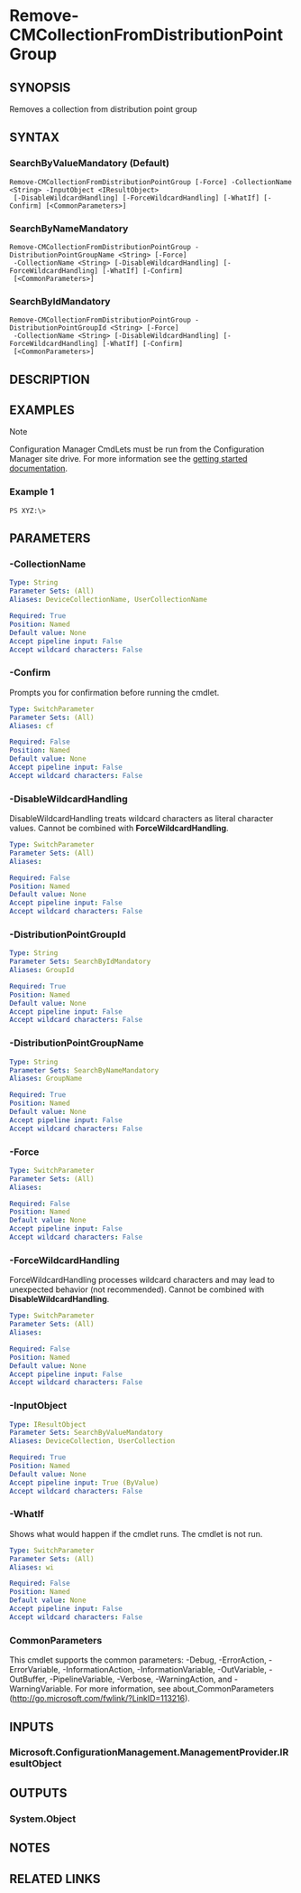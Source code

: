 ﻿---
external help file: AdminUI.PS.Content.dll-Help.xml
online version: 
schema: 2.0.0
---

# Remove-CMCollectionFromDistributionPointGroup

## SYNOPSIS
Removes a collection from distribution point group

## SYNTAX

### SearchByValueMandatory (Default)
```
Remove-CMCollectionFromDistributionPointGroup [-Force] -CollectionName <String> -InputObject <IResultObject>
 [-DisableWildcardHandling] [-ForceWildcardHandling] [-WhatIf] [-Confirm] [<CommonParameters>]
```

### SearchByNameMandatory
```
Remove-CMCollectionFromDistributionPointGroup -DistributionPointGroupName <String> [-Force]
 -CollectionName <String> [-DisableWildcardHandling] [-ForceWildcardHandling] [-WhatIf] [-Confirm]
 [<CommonParameters>]
```

### SearchByIdMandatory
```
Remove-CMCollectionFromDistributionPointGroup -DistributionPointGroupId <String> [-Force]
 -CollectionName <String> [-DisableWildcardHandling] [-ForceWildcardHandling] [-WhatIf] [-Confirm]
 [<CommonParameters>]
```

## DESCRIPTION
 

## EXAMPLES

> [!NOTE]
> Configuration Manager CmdLets must be run from the Configuration Manager site drive.  For more information see the [getting started documentation](https://docs.microsoft.com/en-us/powershell/sccm/overview).


### Example 1
```
PS XYZ:\>  
```

 

## PARAMETERS

### -CollectionName
 

```yaml
Type: String
Parameter Sets: (All)
Aliases: DeviceCollectionName, UserCollectionName

Required: True
Position: Named
Default value: None
Accept pipeline input: False
Accept wildcard characters: False
```

### -Confirm
Prompts you for confirmation before running the cmdlet.

```yaml
Type: SwitchParameter
Parameter Sets: (All)
Aliases: cf

Required: False
Position: Named
Default value: None
Accept pipeline input: False
Accept wildcard characters: False
```

### -DisableWildcardHandling
DisableWildcardHandling treats wildcard characters as literal character values. Cannot be combined with **ForceWildcardHandling**.

```yaml
Type: SwitchParameter
Parameter Sets: (All)
Aliases: 

Required: False
Position: Named
Default value: None
Accept pipeline input: False
Accept wildcard characters: False
```

### -DistributionPointGroupId
 

```yaml
Type: String
Parameter Sets: SearchByIdMandatory
Aliases: GroupId

Required: True
Position: Named
Default value: None
Accept pipeline input: False
Accept wildcard characters: False
```

### -DistributionPointGroupName
 

```yaml
Type: String
Parameter Sets: SearchByNameMandatory
Aliases: GroupName

Required: True
Position: Named
Default value: None
Accept pipeline input: False
Accept wildcard characters: False
```

### -Force
 

```yaml
Type: SwitchParameter
Parameter Sets: (All)
Aliases: 

Required: False
Position: Named
Default value: None
Accept pipeline input: False
Accept wildcard characters: False
```

### -ForceWildcardHandling
ForceWildcardHandling processes wildcard characters and may lead to unexpected behavior (not recommended). Cannot be combined with **DisableWildcardHandling**.

```yaml
Type: SwitchParameter
Parameter Sets: (All)
Aliases: 

Required: False
Position: Named
Default value: None
Accept pipeline input: False
Accept wildcard characters: False
```

### -InputObject
 

```yaml
Type: IResultObject
Parameter Sets: SearchByValueMandatory
Aliases: DeviceCollection, UserCollection

Required: True
Position: Named
Default value: None
Accept pipeline input: True (ByValue)
Accept wildcard characters: False
```

### -WhatIf
Shows what would happen if the cmdlet runs.
The cmdlet is not run.

```yaml
Type: SwitchParameter
Parameter Sets: (All)
Aliases: wi

Required: False
Position: Named
Default value: None
Accept pipeline input: False
Accept wildcard characters: False
```

### CommonParameters
This cmdlet supports the common parameters: -Debug, -ErrorAction, -ErrorVariable, -InformationAction, -InformationVariable, -OutVariable, -OutBuffer, -PipelineVariable, -Verbose, -WarningAction, and -WarningVariable. For more information, see about_CommonParameters (http://go.microsoft.com/fwlink/?LinkID=113216).

## INPUTS

### Microsoft.ConfigurationManagement.ManagementProvider.IResultObject

## OUTPUTS

### System.Object

## NOTES

## RELATED LINKS

